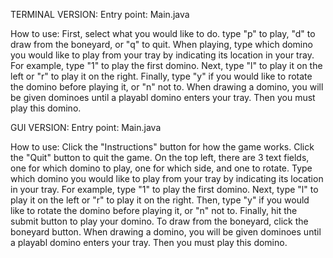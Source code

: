 TERMINAL VERSION:
Entry point: Main.java

How to use:
First, select what you would like to do. type "p" to play, "d" to draw from the boneyard, or "q" to quit. 
When playing, type which domino you would like to play from your tray by indicating its location in your tray. For example, type "1" to play the first domino.
Next, type "l" to play it on the left or "r" to play it on the right.
Finally, type "y" if you would like to rotate the domino before playing it, or "n" not to.
When drawing a domino, you will be given dominoes until a playabl domino enters your tray. Then you must play this domino.


GUI VERSION:
Entry point: Main.java

How to use:
Click the "Instructions" button for how the game works.
Click the "Quit" button to quit the game.
On the top left, there are 3 text fields, one for which domino to play, one for which side, and one to rotate.
Type which domino you would like to play from your tray by indicating its location in your tray. For example, type "1" to play the first domino.
Next, type "l" to play it on the left or "r" to play it on the right.
Then, type "y" if you would like to rotate the domino before playing it, or "n" not to.
Finally, hit the submit button to play your domino.
To draw from the boneyard, click the boneyard button.
When drawing a domino, you will be given dominoes until a playabl domino enters your tray. Then you must play this domino.